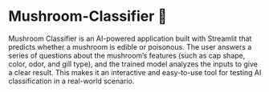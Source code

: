 # Mushroom-Classifier 🍄
Mushroom Classifier is an AI-powered application built with Streamlit that predicts whether a mushroom is edible or poisonous. The user answers a series of questions about the mushroom’s features (such as cap shape, color, odor, and gill type), and the trained model analyzes the inputs to give a clear result. This makes it an interactive and easy-to-use tool for testing AI classification in a real-world scenario.
